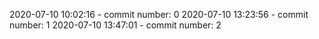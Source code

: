 2020-07-10 10:02:16 - commit number: 0
2020-07-10 13:23:56 - commit number: 1
2020-07-10 13:47:01 - commit number: 2
